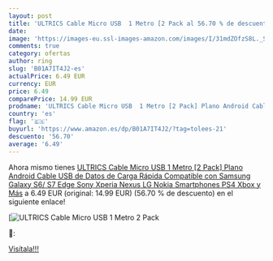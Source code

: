 ```yaml
---
layout: post
title: 'ULTRICS Cable Micro USB  1 Metro [2 Pack al 56.70 % de descuento'
date: 
image: 'https://images-eu.ssl-images-amazon.com/images/I/31mdZOfzS8L._SL200_.jpg'
comments: true
category: ofertas
author: ring
slug: 'B01A7IT4J2-es'
actualPrice: 6.49 EUR
currency: EUR
price: 6.49
comparePrice: 14.99 EUR
prodname: 'ULTRICS Cable Micro USB  1 Metro [2 Pack] Plano Android Cable USB de Datos de Carga Rápida Compatible con Samsung Galaxy S6/ S7 Edge  Sony Xperia  Nexus  LG  Nokia Smartphones  PS4  Xbox y Más'
country: 'es'
flag: '🇪🇸'
buyurl: 'https://www.amazon.es/dp/B01A7IT4J2/?tag=tolees-21'
descuento: '56.70'
average: '6.49'
---
```


Ahora mismo tienes [ULTRICS Cable Micro USB  1 Metro [2 Pack] Plano Android Cable USB de Datos de Carga Rápida Compatible con Samsung Galaxy S6/ S7 Edge  Sony Xperia  Nexus  LG  Nokia Smartphones  PS4  Xbox y Más](https://www.amazon.es/dp/B01A7IT4J2/?tag=tolees-21) a 6.49 EUR (original: 14.99 EUR) (56.70 %  de descuento) en el siguiente enlace!

[![ULTRICS Cable Micro USB  1 Metro [2 Pack](https://images-eu.ssl-images-amazon.com/images/I/31mdZOfzS8L._SL200_.jpg)](https://www.amazon.es/dp/B01A7IT4J2/?tag=tolees-21)

🔎:


[Visítala!!!](https://www.amazon.es/dp/B01A7IT4J2/?tag=tolees-21)
